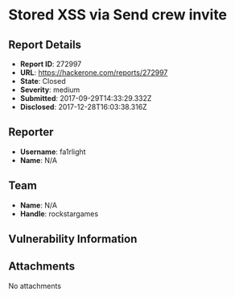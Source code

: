 # Stored XSS via Send crew invite

## Report Details
- **Report ID**: 272997
- **URL**: https://hackerone.com/reports/272997
- **State**: Closed
- **Severity**: medium
- **Submitted**: 2017-09-29T14:33:29.332Z
- **Disclosed**: 2017-12-28T16:03:38.316Z

## Reporter
- **Username**: fa1rlight
- **Name**: N/A

## Team
- **Name**: N/A
- **Handle**: rockstargames

## Vulnerability Information


## Attachments
No attachments
